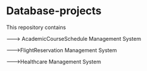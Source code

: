 # Database-projects

This repository contains

---> AcademicCourseSchedule Management System

--->FlightReservation Management System

--->Healthcare Management System

 
